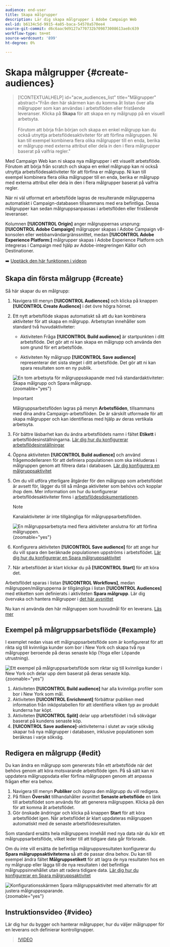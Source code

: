 ```yaml
---
audience: end-user
title: Skapa målgrupper
description: Lär dig skapa målgrupper i Adobe Campaign Web
exl-id: b6134c5d-9915-4a85-baca-54578a570ee4
source-git-commit: d6c6aac9d9127a770732b709873008613ae8c639
workflow-type: tm+mt
source-wordcount: '899'
ht-degree: 0%

---
```


# Skapa målgrupper {#create-audiences}

>[!CONTEXTUALHELP]
>id="acw_audiences_list"
>title="Målgrupper"
>abstract="Från den här skärmen kan du komma åt listan över alla målgrupper som kan användas i arbetsflöden eller fristående leveranser. Klicka på **Skapa** för att skapa en ny målgrupp på en visuell arbetsyta.<br/><br/>Förutom att börja från början och skapa en enkel målgrupp kan du också utnyttja arbetsflödesaktiviteter för att förfina målgruppen. Ni kan till exempel kombinera flera olika målgrupper till en enda, berika er målgrupp med externa attribut eller dela in den i flera målgrupper baserat på valfria regler."

<!--
[!CONTEXTUALHELP]
>id="acw_audiences_create_settings"
>title="Audience settings"
>abstract="Enter the name of the audience and additional options, then click the **Create Audience** button."-->

Med Campaign Web kan ni skapa nya målgrupper i ett visuellt arbetsflöde. Förutom att börja från scratch och skapa en enkel målgrupp kan ni också utnyttja arbetsflödesaktiviteter för att förfina er målgrupp. Ni kan till exempel kombinera flera olika målgrupper till en enda, berika er målgrupp med externa attribut eller dela in den i flera målgrupper baserat på valfria regler.

När ni väl utformat ert arbetsflöde lagras de resulterande målgrupperna automatiskt i Campaign-databasen tillsammans med era befintliga. Dessa målgrupper kan sedan målgruppsanpassas i arbetsflöden eller fristående leveranser.

Kolumnen **[!UICONTROL Origin]** anger målgruppernas ursprung: **[!UICONTROL Adobe Campaign]** målgrupper skapas i Adobe Campaign v8-konsolen eller webbanvändargränssnittet, medan **[!UICONTROL Adobe Experience Platform:]** målgrupper skapas i Adobe Experience Platform och integreras i Campaign med hjälp av Adobe-integreringen Källor och Destinationer.

➡️ [Upptäck den här funktionen i videon](#video)

## Skapa din första målgrupp {#create}

Så här skapar du en målgrupp:

1. Navigera till menyn **[!UICONTROL Audiences]** och klicka på knappen **[!UICONTROL Create Audience]** i det övre högra hörnet.

1. Ett nytt arbetsflöde skapas automatiskt så att du kan kombinera aktiviteter för att skapa en målgrupp. Arbetsytan innehåller som standard två huvudaktiviteter:

   * Aktiviteten Fråga **[!UICONTROL Build audience]** är startpunkten i ditt arbetsflöde. Det gör att ni kan skapa en målgrupp och använda den som grund för ert arbetsflöde.

   * Aktiviteten Ny målgrupp **[!UICONTROL Save audience]** representerar det sista steget i ditt arbetsflöde. Det gör att ni kan spara resultaten som en ny publik.

   ![En tom arbetsyta för målgruppsskapande med två standardaktiviteter: Skapa målgrupp och Spara målgrupp.](assets/create-audience-blank.png){zoomable="yes"}

   >[!IMPORTANT]
   >
   >Målgruppsarbetsflöden lagras på menyn **Arbetsflöden**, tillsammans med dina andra Campaign-arbetsflöden. De är särskilt utformade för att skapa målgrupper och kan identifieras med hjälp av deras vertikala arbetsyta.

1. För bättre läsbarhet kan du ändra arbetsflödets namn i fältet **Etikett** i arbetsflödesinställningarna. [Lär dig hur du konfigurerar arbetsflödesinställningar](../workflows/workflow-settings.md)

1. Öppna aktiviteten **[!UICONTROL Build audience]** och använd frågemodelleraren för att definiera populationen som ska inkluderas i målgruppen genom att filtrera data i databasen. [Lär dig konfigurera en målgruppsaktivitet](../workflows/activities/build-audience.md)

1. Om du vill utföra ytterligare åtgärder för den målgrupp som arbetsflödet är avsett för, lägger du till så många aktiviteter som behövs och kopplar ihop dem. Mer information om hur du konfigurerar arbetsflödesaktiviteter finns i [arbetsflödesdokumentationen](../workflows/activities/about-activities.md).

   >[!NOTE]
   >
   >Kanalaktiviteter är inte tillgängliga för målgruppsarbetsflöden.

   ![En målgruppsarbetsyta med flera aktiviteter anslutna för att förfina målgruppen.](assets/audience-creation-canvas.png){zoomable="yes"}

1. Konfigurera aktiviteten **[!UICONTROL Save audience]** för att ange hur du vill spara den beräknade populationen uppströms i arbetsflödet. [Lär dig hur du konfigurerar en Spara målgruppsaktivitet](../workflows/activities/save-audience.md)

1. När arbetsflödet är klart klickar du på **[!UICONTROL Start]** för att köra det.

Arbetsflödet sparas i listan **[!UICONTROL Workflows]**, medan målgruppen/målgrupperna är tillgängliga i listan **[!UICONTROL Audiences]** med etiketten som definierats i aktiviteten **Spara målgrupp**. Lär dig övervaka och hantera målgrupper i [det här avsnittet](manage-audience.md)

Nu kan ni använda den här målgruppen som huvudmål för en leverans. [Läs mer](add-audience.md)

## Exempel på målgruppsarbetsflöde {#example}

I exemplet nedan visas ett målgruppsarbetsflöde som är konfigurerat för att rikta sig till kvinnliga kunder som bor i New York och skapa två nya målgrupper beroende på deras senaste köp (Yoga eller Löpande utrustning).

![Ett exempel på målgruppsarbetsflöde som riktar sig till kvinnliga kunder i New York och delar upp dem baserat på deras senaste köp.](assets/audiences-example.png){zoomable="yes"}

1. Aktiviteten **[!UICONTROL Build audience]** har alla kvinnliga profiler som bor i New York som mål.
1. Aktiviteten **[!UICONTROL Enrichment]** förbättrar publiken med information från inköpstabellen för att identifiera vilken typ av produkt kunderna har köpt.
1. Aktiviteten **[!UICONTROL Split]** delar upp arbetsflödet i två sökvägar baserat på kundens senaste köp.
1. **[!UICONTROL Save audience]**-aktiviteterna i slutet av varje sökväg skapar två nya målgrupper i databasen, inklusive populationen som beräknas i varje sökväg.

## Redigera en målgrupp {#edit}

Du kan ändra en målgrupp som genererats från ett arbetsflöde när det behövs genom att köra motsvarande arbetsflöde igen. På så sätt kan ni uppdatera målgruppsdata eller förfina målgruppen genom att anpassa frågan efter era behov.

1. Navigera till menyn **Publiker** och öppna den målgrupp du vill redigera.
1. På fliken **Översikt** tillhandahåller avsnittet **Senaste arbetsflöde** en länk till arbetsflödet som används för att generera målgruppen. Klicka på den för att komma åt arbetsflödet.
1. Gör önskade ändringar och klicka på knappen **Start** för att köra arbetsflödet igen. När arbetsflödet är klart uppdateras målgruppen automatiskt med de senaste arbetsflödesresultaten.

Som standard ersätts hela målgruppens innehåll med nya data när du kör ett målgruppsarbetsflöde, vilket leder till att tidigare data går förlorade.

Om du inte vill ersätta de befintliga målgruppsresultaten konfigurerar du **Spara målgruppsaktiviteterna** så att de passar dina behov. Du kan till exempel ändra fältet **Målgruppsetikett** för att lagra de nya resultaten hos en ny målgrupp eller lägga till de nya resultaten i det befintliga målgruppsinnehållet utan att radera tidigare data. [Lär dig hur du konfigurerar en Spara målgruppsaktivitet](../workflows/activities/save-audience.md)

![Konfigurationsskärmen Spara målgruppsaktivitet med alternativ för att justera målgruppssparande.](assets/edit-audience-save.png){zoomable="yes"}

## Instruktionsvideo {#video}

Lär dig hur du bygger och hanterar målgrupper, hur du väljer målgrupper för en leverans och definierar kontrollgrupper.

>[!VIDEO](https://video.tv.adobe.com/v/3453206?quality=12&captions=swe)